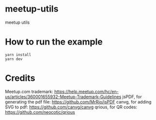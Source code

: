 # meetup-utils
meetup utils


How to run the example
=======

```
yarn install
yarn dev
```

Credits
=======

Meetup.com trademark: https://help.meetup.com/hc/en-us/articles/360001655932-Meetup-Trademark-Guidelines
jsPDF, for generating the pdf file: https://github.com/MrRio/jsPDF
canvg, for adding SVG to pdf: https://github.com/canvg/canvg
qrious, for QR codes: https://github.com/neocotic/qrious
